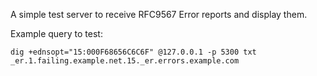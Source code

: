 A simple test server to receive RFC9567 Error reports and display them.


Example query to test:

```
dig +ednsopt="15:000F68656C6C6F" @127.0.0.1 -p 5300 txt _er.1.failing.example.net.15._er.errors.example.com
```
